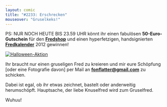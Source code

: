 ```yaml
---
layout: comic
title: "#2233: Erschrecken"
mouseover: "Gruselkeks!"
---
```


PS:
NUR NOCH HEUTE BIS 23.59 UHR
könnt ihr einen fabulösen <strong>50-Euro-Gutschein</strong> für den <a href="http://fred-o-mat.spreadshirt.net" title="Fredshop"><strong>Fredshop</strong></a> 
und einen hyperfetzigen, handsignierten <a href="http://www.fonflatter.de/kalender" title="Fredkalender 2012"><strong>Fredkalender</strong></a> 2012 gewinnen!

<a href="http://fred-o-mat.spreadshirt.net" title="Fredshop"><img src="http://www.fonflatter.de/bilder/fredshop_halloween_150.png" alt="Halloween-Aktion" /></a>

Ihr braucht nur einen gruseligen Fred zu kreieren und mir eure Schöpfung [oder eine Fotografie davon] per Mail an <a href="mailto:fonflatter@gmail.com"><strong>fonflatter@gmail.com</strong></a> zu schicken.

Dabei ist egal, ob ihr etwas zeichnet, bastelt oder anderweitig herumschöpft. Hauptsache, der liebe Knuselfred wird zum Gruselfred.

Wuhuu!

